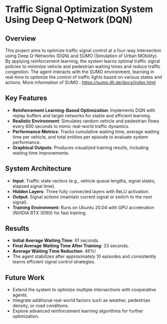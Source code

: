 # Traffic Signal Optimization System Using Deep Q-Network (DQN)

## Overview

This project aims to optimize traffic signal control at a four-way intersection using Deep Q-Networks (DQN) and SUMO (Simulation of Urban MObility). By applying reinforcement learning, the system learns optimal traffic signal policies to minimize vehicle and pedestrian waiting times and reduce traffic congestion. The agent interacts with the SUMO environment, learning in real-time to optimize the control of traffic lights based on various states and actions. More information of SUMO : https://sumo.dlr.de/docs/index.html

## Key Features

- **Reinforcement Learning-Based Optimization**: Implements DQN with replay buffers and target networks for stable and efficient learning.
- **Realistic Environment**: Simulates random vehicle and pedestrian flows every 600 seconds to mimic real-world traffic dynamics.
- **Performance Metrics**: Tracks cumulative waiting time, average waiting time per vehicle, and total entities per episode to evaluate system performance.
- **Graphical Outputs**: Produces visualized training results, including waiting time improvements.

## System Architecture

- **Input**: Traffic state vectors (e.g., vehicle queue lengths, signal states, elapsed signal time).
- **Hidden Layers**: Three fully connected layers with ReLU activation.
- **Output**: Signal actions (maintain current signal or switch to the next signal).
- **Training Environment**: Runs on Ubuntu 20.04 with GPU acceleration (NVIDIA RTX 3090) for fast training.

## Results

- **Initial Average Waiting Time**: 61 seconds.
- **Final Average Waiting Time After Training**: 33 seconds.
- **Average Waiting Time Reduction**: 46%!
- The agent stabilizes after approximately 10 episodes and consistently learns efficient signal control strategies.

## Future Work

- Extend the system to optimize multiple intersections with cooperative agents.
- Integrate additional real-world factors such as weather, pedestrian density, or road conditions.
- Explore advanced reinforcement learning algorithms for further optimization.

